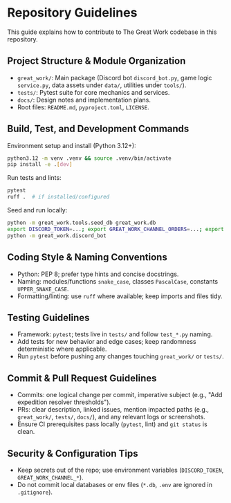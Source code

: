 # Repository Guidelines

This guide explains how to contribute to The Great Work codebase in this repository.

## Project Structure & Module Organization
- `great_work/`: Main package (Discord bot `discord_bot.py`, game logic `service.py`, data assets under `data/`, utilities under `tools/`).
- `tests/`: Pytest suite for core mechanics and services.
- `docs/`: Design notes and implementation plans.
- Root files: `README.md`, `pyproject.toml`, `LICENSE`.

## Build, Test, and Development Commands
Environment setup and install (Python 3.12+):
```bash
python3.12 -m venv .venv && source .venv/bin/activate
pip install -e .[dev]
```
Run tests and lints:
```bash
pytest
ruff .  # if installed/configured
```
Seed and run locally:
```bash
python -m great_work.tools.seed_db great_work.db
export DISCORD_TOKEN=...; export GREAT_WORK_CHANNEL_ORDERS=...; export GREAT_WORK_CHANNEL_GAZETTE=...; export GREAT_WORK_CHANNEL_TABLE_TALK=...
python -m great_work.discord_bot
```

## Coding Style & Naming Conventions
- Python: PEP 8; prefer type hints and concise docstrings.
- Naming: modules/functions `snake_case`, classes `PascalCase`, constants `UPPER_SNAKE_CASE`.
- Formatting/linting: use `ruff` where available; keep imports and files tidy.

## Testing Guidelines
- Framework: `pytest`; tests live in `tests/` and follow `test_*.py` naming.
- Add tests for new behavior and edge cases; keep randomness deterministic where applicable.
- Run `pytest` before pushing any changes touching `great_work/` or `tests/`.

## Commit & Pull Request Guidelines
- Commits: one logical change per commit, imperative subject (e.g., "Add expedition resolver thresholds").
- PRs: clear description, linked issues, mention impacted paths (e.g., `great_work/`, `tests/`, `docs/`), and any relevant logs or screenshots.
- Ensure CI prerequisites pass locally (`pytest`, lint) and `git status` is clean.

## Security & Configuration Tips
- Keep secrets out of the repo; use environment variables (`DISCORD_TOKEN`, `GREAT_WORK_CHANNEL_*`).
- Do not commit local databases or env files (`*.db`, `.env` are ignored in `.gitignore`).

